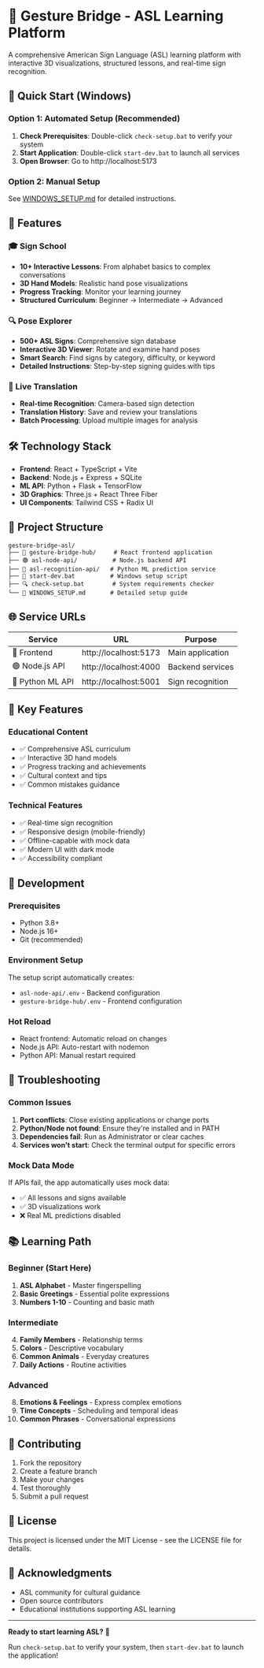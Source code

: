 # 🤟 Gesture Bridge - ASL Learning Platform

A comprehensive American Sign Language (ASL) learning platform with interactive 3D visualizations, structured lessons, and real-time sign recognition.

## 🚀 Quick Start (Windows)

### Option 1: Automated Setup (Recommended)
1. **Check Prerequisites**: Double-click `check-setup.bat` to verify your system
2. **Start Application**: Double-click `start-dev.bat` to launch all services
3. **Open Browser**: Go to http://localhost:5173

### Option 2: Manual Setup
See [WINDOWS_SETUP.md](WINDOWS_SETUP.md) for detailed instructions.

## 📱 Features

### 🎓 Sign School
- **10+ Interactive Lessons**: From alphabet basics to complex conversations
- **3D Hand Models**: Realistic hand pose visualizations  
- **Progress Tracking**: Monitor your learning journey
- **Structured Curriculum**: Beginner → Intermediate → Advanced

### 🔍 Pose Explorer
- **500+ ASL Signs**: Comprehensive sign database
- **Interactive 3D Viewer**: Rotate and examine hand poses
- **Smart Search**: Find signs by category, difficulty, or keyword
- **Detailed Instructions**: Step-by-step signing guides with tips

### 🎥 Live Translation
- **Real-time Recognition**: Camera-based sign detection
- **Translation History**: Save and review your translations
- **Batch Processing**: Upload multiple images for analysis

## 🛠️ Technology Stack

- **Frontend**: React + TypeScript + Vite
- **Backend**: Node.js + Express + SQLite
- **ML API**: Python + Flask + TensorFlow
- **3D Graphics**: Three.js + React Three Fiber
- **UI Components**: Tailwind CSS + Radix UI

## 📁 Project Structure

```
gesture-bridge-asl/
├── 📱 gesture-bridge-hub/     # React frontend application
├── 🟢 asl-node-api/          # Node.js backend API
├── 🐍 asl-recognition-api/   # Python ML prediction service
├── 🚀 start-dev.bat          # Windows setup script
├── 🔍 check-setup.bat        # System requirements checker
└── 📖 WINDOWS_SETUP.md       # Detailed setup guide
```

## 🌐 Service URLs

| Service | URL | Purpose |
|---------|-----|---------|
| 📱 Frontend | http://localhost:5173 | Main application |
| 🟢 Node.js API | http://localhost:4000 | Backend services |
| 🐍 Python ML API | http://localhost:5001 | Sign recognition |

## 🎯 Key Features

### Educational Content
- ✅ Comprehensive ASL curriculum
- ✅ Interactive 3D hand models
- ✅ Progress tracking and achievements
- ✅ Cultural context and tips
- ✅ Common mistakes guidance

### Technical Features  
- ✅ Real-time sign recognition
- ✅ Responsive design (mobile-friendly)
- ✅ Offline-capable with mock data
- ✅ Modern UI with dark mode
- ✅ Accessibility compliant

## 🔧 Development

### Prerequisites
- Python 3.8+
- Node.js 16+
- Git (recommended)

### Environment Setup
The setup script automatically creates:
- `asl-node-api/.env` - Backend configuration
- `gesture-bridge-hub/.env` - Frontend configuration

### Hot Reload
- React frontend: Automatic reload on changes
- Node.js API: Auto-restart with nodemon
- Python API: Manual restart required

## 🐛 Troubleshooting

### Common Issues
1. **Port conflicts**: Close existing applications or change ports
2. **Python/Node not found**: Ensure they're installed and in PATH
3. **Dependencies fail**: Run as Administrator or clear caches
4. **Services won't start**: Check the terminal output for specific errors

### Mock Data Mode
If APIs fail, the app automatically uses mock data:
- ✅ All lessons and signs available
- ✅ 3D visualizations work
- ❌ Real ML predictions disabled

## 📚 Learning Path

### Beginner (Start Here)
1. **ASL Alphabet** - Master fingerspelling
2. **Basic Greetings** - Essential polite expressions  
3. **Numbers 1-10** - Counting and basic math

### Intermediate
4. **Family Members** - Relationship terms
5. **Colors** - Descriptive vocabulary
6. **Common Animals** - Everyday creatures
7. **Daily Actions** - Routine activities

### Advanced
8. **Emotions & Feelings** - Express complex emotions
9. **Time Concepts** - Scheduling and temporal ideas
10. **Common Phrases** - Conversational expressions

## 🤝 Contributing

1. Fork the repository
2. Create a feature branch
3. Make your changes
4. Test thoroughly
5. Submit a pull request

## 📄 License

This project is licensed under the MIT License - see the LICENSE file for details.

## 🙏 Acknowledgments

- ASL community for cultural guidance
- Open source contributors
- Educational institutions supporting ASL learning

---

**Ready to start learning ASL?** 🤟

Run `check-setup.bat` to verify your system, then `start-dev.bat` to launch the application!